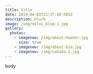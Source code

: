 ```yaml
---
title: title
date: 2019-04-01T21:37:50.505Z
description: blurb
image: /img/milos_blog-1.jpg
gallery:
  photos:
    - imagenew: /img/about-header.jpg
      size: true
    - imagenew: /img/about-bio.jpg
    - imagenew: /img/canada-1.jpg
---
```

body
